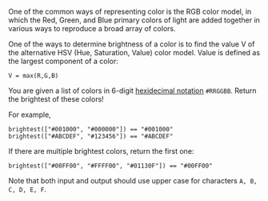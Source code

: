 One of the common ways of representing color is the RGB color model, in which the Red, Green, and Blue primary colors of light are added together in various ways to reproduce a broad array of colors.

One of the ways to determine brightness of a color is to find the value V of the alternative HSV (Hue, Saturation, Value) color model.  Value is defined as the largest component of a color:

```
V = max(R,G,B)
```

You are given a list of colors in 6-digit [hexidecimal notation](https://en.wikipedia.org/wiki/Web_colors) `#RRGGBB`. Return the brightest of these colors! 

For example,

```
brightest(["#001000", "#000000"]) == "#001000"
brightest(["#ABCDEF", "#123456"]) == "#ABCDEF"
```

If there are multiple brightest colors, return the first one:
```
brightest(["#00FF00", "#FFFF00", "#01130F"]) == "#00FF00"
```

Note that both input and output should use upper case for characters `A, B, C, D, E, F`.
